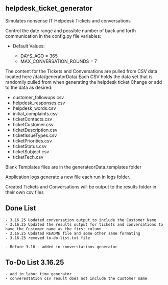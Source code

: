 ## helpdesk_ticket_generator
Simulates nonsense IT Helpdesk Tickets and conversations 

Control the date range and possible number of back and forth communication in the config.py file variables:

- Default Values:

    - DAYS_AGO = 365
    - MAX_CONVERSATION_ROUNDS = 7

The content for the Tickets and Conversations are pulled from CSV data located here /data/generatorData/
Each CSV holds the data set that is randomlly pulled from when generating the helpdesk ticket
Change or add to the data as desired:

- customer_followups.csv
- helpdesk_responses.csv
- helpdesk_words.csv
- initial_complaints.csv
- ticketContacts.csv
- ticketCustomer.csv
- ticketDescription.csv
- ticketIssueTypes.csv
- ticketPriorities.csv
- ticketStatus.csv
- ticketSubject.csv
- ticketTech.csv

Blank Templates files are in the generateorData_templates folder

Application logs generate a new file each run in logs folder.

Created Tickets and Conversations will be output to the results folder in their own csv files

## Done List
    - 3.16.25 Updated conversation output to include the Customer Name
    - 3.16.25 Updated the results output for tickets and conversations to have the Customer name as the first column
    - 3.16.25 Updated README file and some other same formating
    - 3.16.25 removed to-do-list.txt file

    - Before 3.16 - added in converstations generator


## To-Do List 3.16.25
    - add in labor time generator
    - converestation csv result does not include the customer name   
